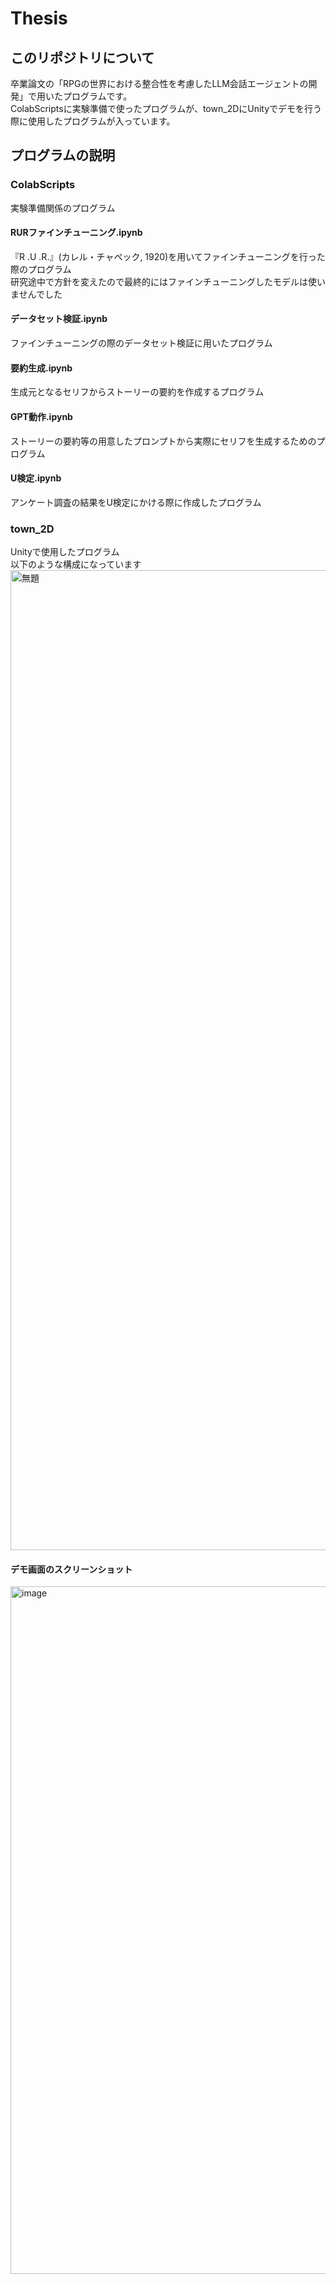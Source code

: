 # Thesis
## このリポジトリについて
卒業論文の「RPGの世界における整合性を考慮したLLM会話エージェントの開発」で用いたプログラムです。  
ColabScriptsに実験準備で使ったプログラムが、town_2DにUnityでデモを行う際に使用したプログラムが入っています。
## プログラムの説明
### ColabScripts
実験準備関係のプログラム
#### RURファインチューニング.ipynb
『R .U .R.』(カレル・チャペック, 1920)を用いてファインチューニングを行った際のプログラム    
研究途中で方針を変えたので最終的にはファインチューニングしたモデルは使いませんでした
#### データセット検証.ipynb
ファインチューニングの際のデータセット検証に用いたプログラム
#### 要約生成.ipynb
生成元となるセリフからストーリーの要約を作成するプログラム
#### GPT動作.ipynb
ストーリーの要約等の用意したプロンプトから実際にセリフを生成するためのプログラム
#### U検定.ipynb
アンケート調査の結果をU検定にかける際に作成したプログラム
### town_2D
Unityで使用したプログラム  
以下のような構成になっています
<img width="1568" alt="無題" src="https://github.com/atonm/bachelor/assets/92423104/ba4e6fee-b31d-4c76-b1e2-04591b6adffc">


#### デモ画面のスクリーンショット

<img width="1100" alt="image" src="https://github.com/atonm/Thesis/assets/92423104/b5209128-3e55-44d4-956c-0a0d2830cd5a">
